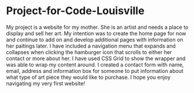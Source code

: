 # Project-for-Code-Louisville
My project is a website for my mother. She is an artist and needs a place to display and sell her art. My intention was to create the home page for now and continue to add on and develop additional pages with information on her paitings later. I have included a navigation menu that expands and collapses when clicking the hamburger icon that scrolls to either her contact or more about her. I have used CSS Grid to show the wrapper and was able to wrap my content around. I created a contact form with name, email, address and information box for someone to put information about what type of art piece they would like to purchase. I hope you enjoy navigating my very first website!